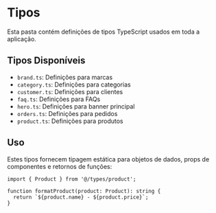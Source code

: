 
# Tipos

Esta pasta contém definições de tipos TypeScript usados em toda a aplicação.

## Tipos Disponíveis

- `brand.ts`: Definições para marcas
- `category.ts`: Definições para categorias
- `customer.ts`: Definições para clientes
- `faq.ts`: Definições para FAQs
- `hero.ts`: Definições para banner principal
- `orders.ts`: Definições para pedidos
- `product.ts`: Definições para produtos

## Uso

Estes tipos fornecem tipagem estática para objetos de dados, props de componentes e retornos de funções:

```tsx
import { Product } from '@/types/product';

function formatProduct(product: Product): string {
  return `${product.name} - ${product.price}`;
}
```
